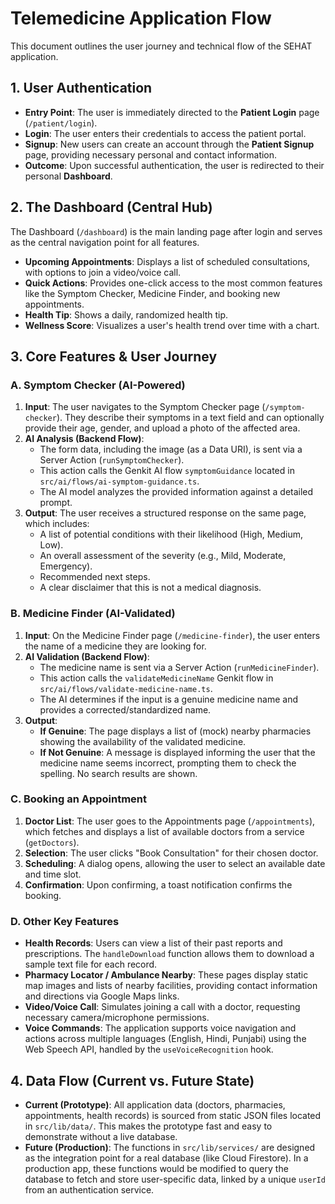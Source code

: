 # Telemedicine Application Flow

This document outlines the user journey and technical flow of the SEHAT application.

## 1. User Authentication

*   **Entry Point**: The user is immediately directed to the **Patient Login** page (`/patient/login`).
*   **Login**: The user enters their credentials to access the patient portal.
*   **Signup**: New users can create an account through the **Patient Signup** page, providing necessary personal and contact information.
*   **Outcome**: Upon successful authentication, the user is redirected to their personal **Dashboard**.

## 2. The Dashboard (Central Hub)

The Dashboard (`/dashboard`) is the main landing page after login and serves as the central navigation point for all features.

*   **Upcoming Appointments**: Displays a list of scheduled consultations, with options to join a video/voice call.
*   **Quick Actions**: Provides one-click access to the most common features like the Symptom Checker, Medicine Finder, and booking new appointments.
*   **Health Tip**: Shows a daily, randomized health tip.
*   **Wellness Score**: Visualizes a user's health trend over time with a chart.

## 3. Core Features & User Journey

### A. Symptom Checker (AI-Powered)

1.  **Input**: The user navigates to the Symptom Checker page (`/symptom-checker`). They describe their symptoms in a text field and can optionally provide their age, gender, and upload a photo of the affected area.
2.  **AI Analysis (Backend Flow)**:
    *   The form data, including the image (as a Data URI), is sent via a Server Action (`runSymptomChecker`).
    *   This action calls the Genkit AI flow `symptomGuidance` located in `src/ai/flows/ai-symptom-guidance.ts`.
    *   The AI model analyzes the provided information against a detailed prompt.
3.  **Output**: The user receives a structured response on the same page, which includes:
    *   A list of potential conditions with their likelihood (High, Medium, Low).
    *   An overall assessment of the severity (e.g., Mild, Moderate, Emergency).
    *   Recommended next steps.
    *   A clear disclaimer that this is not a medical diagnosis.

### B. Medicine Finder (AI-Validated)

1.  **Input**: On the Medicine Finder page (`/medicine-finder`), the user enters the name of a medicine they are looking for.
2.  **AI Validation (Backend Flow)**:
    *   The medicine name is sent via a Server Action (`runMedicineFinder`).
    *   This action calls the `validateMedicineName` Genkit flow in `src/ai/flows/validate-medicine-name.ts`.
    *   The AI determines if the input is a genuine medicine name and provides a corrected/standardized name.
3.  **Output**:
    *   **If Genuine**: The page displays a list of (mock) nearby pharmacies showing the availability of the validated medicine.
    *   **If Not Genuine**: A message is displayed informing the user that the medicine name seems incorrect, prompting them to check the spelling. No search results are shown.

### C. Booking an Appointment

1.  **Doctor List**: The user goes to the Appointments page (`/appointments`), which fetches and displays a list of available doctors from a service (`getDoctors`).
2.  **Selection**: The user clicks "Book Consultation" for their chosen doctor.
3.  **Scheduling**: A dialog opens, allowing the user to select an available date and time slot.
4.  **Confirmation**: Upon confirming, a toast notification confirms the booking.

### D. Other Key Features

*   **Health Records**: Users can view a list of their past reports and prescriptions. The `handleDownload` function allows them to download a sample text file for each record.
*   **Pharmacy Locator / Ambulance Nearby**: These pages display static map images and lists of nearby facilities, providing contact information and directions via Google Maps links.
*   **Video/Voice Call**: Simulates joining a call with a doctor, requesting necessary camera/microphone permissions.
*   **Voice Commands**: The application supports voice navigation and actions across multiple languages (English, Hindi, Punjabi) using the Web Speech API, handled by the `useVoiceRecognition` hook.

## 4. Data Flow (Current vs. Future State)

*   **Current (Prototype)**: All application data (doctors, pharmacies, appointments, health records) is sourced from static JSON files located in `src/lib/data/`. This makes the prototype fast and easy to demonstrate without a live database.
*   **Future (Production)**: The functions in `src/lib/services/` are designed as the integration point for a real database (like Cloud Firestore). In a production app, these functions would be modified to query the database to fetch and store user-specific data, linked by a unique `userId` from an authentication service.
